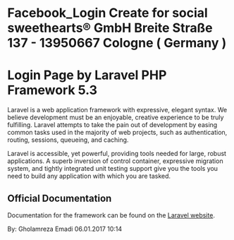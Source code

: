 # Facebook_Login Create for social sweethearts® GmbH Breite Straße 137 - 13950667 Cologne ( Germany )
# Login Page by Laravel PHP Framework 5.3


Laravel is a web application framework with expressive, elegant syntax. We believe development must be an enjoyable, creative experience to be truly fulfilling.
Laravel attempts to take the pain out of development by easing common tasks used in the majority of web projects, such as authentication, routing, sessions, queueing, and caching.

Laravel is accessible, yet powerful, providing tools needed for large, robust applications. A superb inversion of control container, expressive migration system, and tightly integrated unit testing support give you the tools you need to build any application with which you are tasked.

## Official Documentation

Documentation for the framework can be found on the [Laravel website](http://laravel.com/docs).

By: Gholamreza Emadi 06.01.2017 10:14
